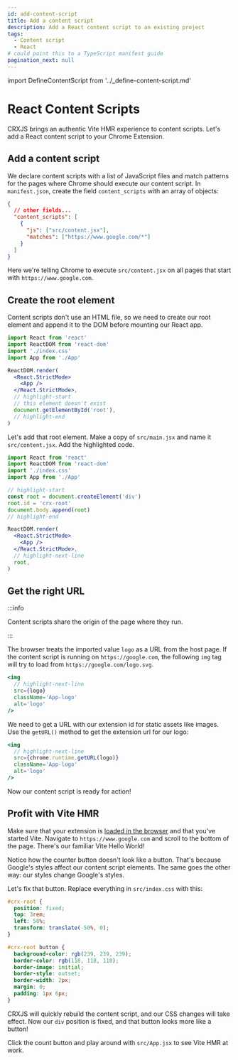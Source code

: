 ```yaml
---
id: add-content-script
title: Add a content script
description: Add a React content script to an existing project
tags:
  - Content script
  - React
# could point this to a TypeScript manifest guide
pagination_next: null
---
```


import DefineContentScript from '../\_define-content-script.md'

# React Content Scripts

CRXJS brings an authentic Vite HMR experience to content scripts. Let's add a
React content script to your Chrome Extension.

<DefineContentScript/>

## Add a content script

We declare content scripts with a list of JavaScript files and match patterns
for the pages where Chrome should execute our content script. In
`manifest.json`, create the field `content_scripts` with an array of objects:

```json title="manifest.json"
{
  // other fields...
  "content_scripts": [
    {
      "js": ["src/content.jsx"],
      "matches": ["https://www.google.com/*"]
    }
  ]
}
```

Here we're telling Chrome to execute `src/content.jsx` on all pages that start
with `https://www.google.com`.

## Create the root element

Content scripts don't use an HTML file, so we need to create our root element
and append it to the DOM before mounting our React app.

```jsx title=src/main.jsx
import React from 'react'
import ReactDOM from 'react-dom'
import './index.css'
import App from './App'

ReactDOM.render(
  <React.StrictMode>
    <App />
  </React.StrictMode>,
  // highlight-start
  // this element doesn't exist
  document.getElementById('root'),
  // highlight-end
)
```

Let's add that root element. Make a copy of `src/main.jsx` and name it
`src/content.jsx`. Add the highlighted code.

```jsx title=src/content.jsx
import React from 'react'
import ReactDOM from 'react-dom'
import './index.css'
import App from './App'

// highlight-start
const root = document.createElement('div')
root.id = 'crx-root'
document.body.append(root)
// highlight-end

ReactDOM.render(
  <React.StrictMode>
    <App />
  </React.StrictMode>,
  // highlight-next-line
  root,
)
```

## Get the right URL

:::info

<!-- Add link to Chrome Dev Docs -->

Content scripts share the origin of the page where they run.

:::

The browser treats the imported value `logo` as a URL from the host page. If the
content script is running on `https://google.com`, the following `img` tag will
try to load from `https://google.com/logo.svg`.

```jsx title=src/App.jsx
<img
  // highlight-next-line
  src={logo}
  className='App-logo'
  alt='logo'
/>
```

We need to get a URL with our extension id for static assets like images. Use
the `getURL()` method to get the extension url for our logo:

```jsx title=src/App.jsx
<img
  // highlight-next-line
  src={chrome.runtime.getURL(logo)}
  className='App-logo'
  alt='logo'
/>
```

Now our content script is ready for action!

## Profit with Vite HMR

Make sure that your extension is [loaded in the browser](dev-basics) and that
you've started Vite. Navigate to `https://www.google.com` and scroll to the
bottom of the page. There's our familiar Vite Hello World!

Notice how the counter button doesn't look like a button. That's because
Google's styles affect our content script elements. The same goes the other way:
our styles change Google's styles.

Let's fix that button. Replace everything in `src/index.css` with this:

```css
#crx-root {
  position: fixed;
  top: 3rem;
  left: 50%;
  transform: translate(-50%, 0);
}

#crx-root button {
  background-color: rgb(239, 239, 239);
  border-color: rgb(118, 118, 118);
  border-image: initial;
  border-style: outset;
  border-width: 2px;
  margin: 0;
  padding: 1px 6px;
}
```

CRXJS will quickly rebuild the content script, and our CSS changes will take
effect. Now our `div` position is fixed, and that button looks more like a
button!

<!-- TODO: add more detailed instructions -->

Click the count button and play around with `src/App.jsx` to see Vite HMR at
work.
